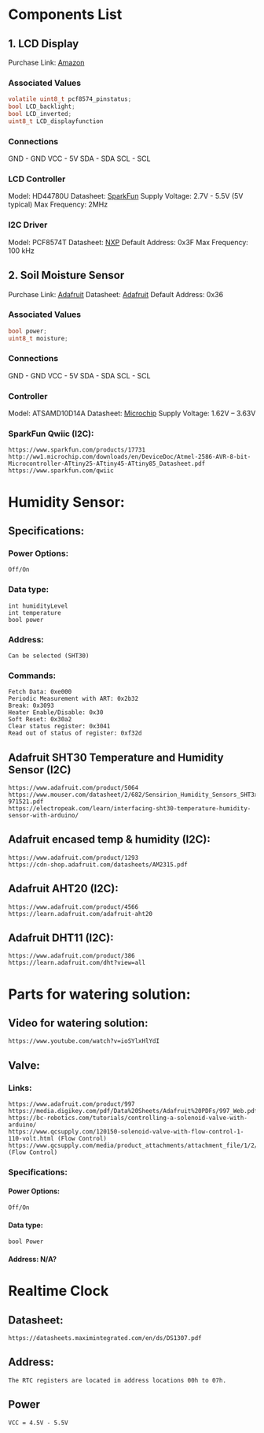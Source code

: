 # Components List

## 1. LCD Display

Purchase Link: [Amazon](https://www.amazon.com/SunFounder-Serial-Module-Arduino-Mega2560/dp/B01GPUMP9C/ref=sr_1_5?dchild=1&keywords=i2c+lcd&qid=1631548048&sr=8-5)

### Associated Values

```c
volatile uint8_t pcf8574_pinstatus;
bool LCD_backlight;
bool LCD_inverted;
uint8_t LCD_displayfunction
```

### Connections

GND - GND
VCC - 5V
SDA - SDA
SCL - SCL

### LCD Controller

Model: HD44780U
Datasheet: [SparkFun](https://www.sparkfun.com/datasheets/LCD/HD44780.pdf)
Supply Voltage: 2.7V - 5.5V (5V typical)
Max Frequency: 2MHz

### I2C Driver

Model: PCF8574T
Datasheet: [NXP](https://www.nxp.com/docs/en/data-sheet/PCF8574_PCF8574A.pdf)
Default Address: 0x3F
Max Frequency: 100 kHz

## 2. Soil Moisture Sensor

Purchase Link: [Adafruit](https://www.adafruit.com/product/4026)
Datasheet: [Adafruit](https://cdn-learn.adafruit.com/downloads/pdf/adafruit-stemma-soil-sensor-i2c-capacitive-moisture-sensor.pdf?timestamp=1634069203)
Default Address: 0x36

### Associated Values

```c
bool power;
uint8_t moisture;
```

### Connections

GND - GND
VCC - 5V
SDA - SDA
SCL - SCL

### Controller

Model: ATSAMD10D14A
Datasheet: [Microchip](https://ww1.microchip.com/downloads/en/DeviceDoc/Atmel-42242-SAM-D10_Datasheet.pdf)
Supply Voltage: 1.62V – 3.63V

### SparkFun Qwiic (I2C):
    https://www.sparkfun.com/products/17731
    http://ww1.microchip.com/downloads/en/DeviceDoc/Atmel-2586-AVR-8-bit-Microcontroller-ATtiny25-ATtiny45-ATtiny85_Datasheet.pdf
    https://www.sparkfun.com/qwiic

# Humidity Sensor:

## Specifications: 
### Power Options: 
    Off/On
### Data type:
    int humidityLevel
    int temperature
    bool power
### Address: 
    Can be selected (SHT30)

### Commands:
    Fetch Data: 0xe000
    Periodic Measurement with ART: 0x2b32
    Break: 0x3093
    Heater Enable/Disable: 0x30
    Soft Reset: 0x30a2
    Clear status register: 0x3041
    Read out of status of register: 0xf32d


## Adafruit SHT30 Temperature and Humidity Sensor (I2C)
    https://www.adafruit.com/product/5064
    https://www.mouser.com/datasheet/2/682/Sensirion_Humidity_Sensors_SHT3x_Datasheet_digital-971521.pdf
    https://electropeak.com/learn/interfacing-sht30-temperature-humidity-sensor-with-arduino/

## Adafruit encased temp & humidity (I2C):
    https://www.adafruit.com/product/1293
    https://cdn-shop.adafruit.com/datasheets/AM2315.pdf

## Adafruit AHT20 (I2C):
    https://www.adafruit.com/product/4566
    https://learn.adafruit.com/adafruit-aht20

## Adafruit DHT11 (I2C):
    https://www.adafruit.com/product/386
    https://learn.adafruit.com/dht?view=all






# Parts for watering solution:

## Video for watering solution: 
    https://www.youtube.com/watch?v=ioSYlxHlYdI

## Valve:
### Links:
    https://www.adafruit.com/product/997    
    https://media.digikey.com/pdf/Data%20Sheets/Adafruit%20PDFs/997_Web.pdf
    https://bc-robotics.com/tutorials/controlling-a-solenoid-valve-with-arduino/
    https://www.qcsupply.com/120150-solenoid-valve-with-flow-control-1-110-volt.html (Flow Control)
    https://www.qcsupply.com/media/product_attachments/attachment_file/1/2/120150_SS.pdf (Flow Control)

### Specifications:
#### Power Options: 
    Off/On
#### Data type:
    bool Power
#### Address: N/A?


# Realtime Clock

## Datasheet:
    https://datasheets.maximintegrated.com/en/ds/DS1307.pdf

## Address:
    The RTC registers are located in address locations 00h to 07h.

## Power
    VCC = 4.5V - 5.5V
